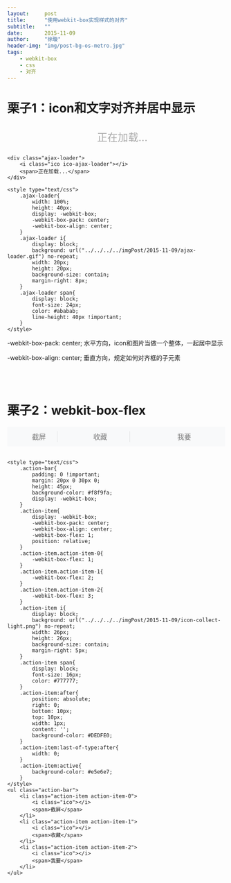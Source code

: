 ```yaml
---
layout:     post
title:      "使用webkit-box实现样式的对齐"
subtitle:   ""
date:       2015-11-09
author:     "徐璇"
header-img: "img/post-bg-os-metro.jpg"
tags:
    - webkit-box
    - css
    - 对齐
---
```


# 栗子1：icon和文字对齐并居中显示 #

<!-- !["栗子1"](../../../../imgPost/2015-11-09/1.png) -->


<style type="text/css">
    .ajax-loader{
        margin: 30px 0 20px 0;
        width: 100%;
        height: 40px;
        display: -webkit-box;
        -webkit-box-pack: center;
        -webkit-box-align: center;
    }
    .ajax-loader i{
        display: block;
        background: url("../../../../imgPost/2015-11-09/ajax-loader.gif") no-repeat;
        width: 20px;
        height: 20px;
        background-size: contain;
        margin-right: 8px;
    }
    .ajax-loader span{
        display: block;
        font-size: 24px;
        color: #ababab;
        line-height: 40px !important;
    }
</style>

<div class="ajax-loader">
    <i class="ico ico-ajax-loader"></i>
    <span>正在加载...</span>
</div>


```
<div class="ajax-loader">
    <i class="ico ico-ajax-loader"></i>
    <span>正在加载...</span>
</div>

<style type="text/css">
    .ajax-loader{
        width: 100%;
        height: 40px;
        display: -webkit-box;
        -webkit-box-pack: center;
        -webkit-box-align: center;
    }
    .ajax-loader i{
        display: block;
        background: url("../../../../imgPost/2015-11-09/ajax-loader.gif") no-repeat;
        width: 20px;
        height: 20px;
        background-size: contain;
        margin-right: 8px;
    }
    .ajax-loader span{
        display: block;
        font-size: 24px;
        color: #ababab;
        line-height: 40px !important;
    }
</style>
```

-webkit-box-pack: center;
水平方向，icon和图片当做一个整体，一起居中显示

-webkit-box-align: center;
垂直方向，规定如何对齐框的子元素
<br /> <br /> <br /> <br />



# 栗子2：webkit-box-flex #
<style type="text/css">
    .action-bar{
        padding: 0 !important;
        margin: 20px 0 30px 0;
        height: 45px;
        background-color: #f8f9fa;
        display: -webkit-box;
    }
    .action-item{
        display: -webkit-box;
        -webkit-box-pack: center;
        -webkit-box-align: center;
        -webkit-box-flex: 1;
        position: relative;
    }
    .action-item.action-item-0{
        -webkit-box-flex: 1;
    }
    .action-item.action-item-1{
        -webkit-box-flex: 2;
    }
    .action-item.action-item-2{
        -webkit-box-flex: 3;
    }
    .action-item i{
        display: block;
        background: url("../../../../imgPost/2015-11-09/icon-collect-light.png") no-repeat;
        width: 26px;
        height: 26px;
        background-size: contain;
        margin-right: 5px;
    }
    .action-item span{
        display: block;
        font-size: 16px;
        color: #777777;
    }
    .action-item:after{
        position: absolute;
        right: 0;
        bottom: 10px;
        top: 10px;
        width: 1px;
        content: '';
        background-color: #DEDFE0;
    }
    .action-item:last-of-type:after{
        width: 0;
    }
    .action-item:active{
        background-color: #e5e6e7;
    }
</style>
<ul class="action-bar">
    <li class="action-item action-item-0">
        <i class="ico"></i>
        <span>截屏</span>
    </li>
    <li class="action-item action-item-1">
        <i class="ico"></i>
        <span>收藏</span>
    </li>
    <li class="action-item action-item-2">
        <i class="ico"></i>
        <span>我要</span>
    </li>
</ul>

```
<style type="text/css">
    .action-bar{
        padding: 0 !important;
        margin: 20px 0 30px 0;
        height: 45px;
        background-color: #f8f9fa;
        display: -webkit-box;
    }
    .action-item{
        display: -webkit-box;
        -webkit-box-pack: center;
        -webkit-box-align: center;
        -webkit-box-flex: 1;
        position: relative;
    }
    .action-item.action-item-0{
        -webkit-box-flex: 1;
    }
    .action-item.action-item-1{
        -webkit-box-flex: 2;
    }
    .action-item.action-item-2{
        -webkit-box-flex: 3;
    }
    .action-item i{
        display: block;
        background: url("../../../../imgPost/2015-11-09/icon-collect-light.png") no-repeat;
        width: 26px;
        height: 26px;
        background-size: contain;
        margin-right: 5px;
    }
    .action-item span{
        display: block;
        font-size: 16px;
        color: #777777;
    }
    .action-item:after{
        position: absolute;
        right: 0;
        bottom: 10px;
        top: 10px;
        width: 1px;
        content: '';
        background-color: #DEDFE0;
    }
    .action-item:last-of-type:after{
        width: 0;
    }
    .action-item:active{
        background-color: #e5e6e7;
    }
</style>
<ul class="action-bar">
    <li class="action-item action-item-0">
        <i class="ico"></i>
        <span>截屏</span>
    </li>
    <li class="action-item action-item-1">
        <i class="ico"></i>
        <span>收藏</span>
    </li>
    <li class="action-item action-item-2">
        <i class="ico"></i>
        <span>我要</span>
    </li>
</ul>

```

